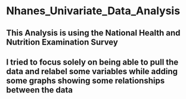 # Nhanes_Univariate_Data_Analysis 

## This Analysis is using the National Health and Nutrition Examination Survey

## I tried to focus solely on being able to pull the data and relabel some variables while adding some graphs showing some relationships between the data


